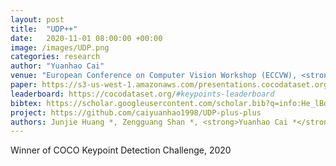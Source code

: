 ```yaml
---
layout: post
title:  "UDP++"
date:   2020-11-01 08:00:00 +00:00
image: /images/UDP.png
categories: research
author: "Yuanhao Cai"
venue: "European Conference on Computer Vision Workshop (ECCVW), <strong>Oral</strong>"
paper: https://s3-us-west-1.amazonaws.com/presentations.cocodataset.org/ECCV20/keypoints/UDP.pdf
leaderboard: https://cocodataset.org/#keypoints-leaderboard
bibtex: https://scholar.googleusercontent.com/scholar.bib?q=info:He_lBdMBpIIJ:scholar.google.com/&output=citation&scisdr=CgXzW2SUEOuigV046Vk:AAGBfm0AAAAAYdk-8VkLXqolxq2tmQX5aUJVcge3aUsw&scisig=AAGBfm0AAAAAYdk-8chc7Ej2HvhteSJ3ElqkHhrPAuar&scisf=4&ct=citation&cd=-1&hl=zh-CN
project: https://github.com/caiyuanhao1998/UDP-plus-plus
authors: Junjie Huang *, Zengguang Shan *, <strong>Yuanhao Cai *</strong>, Feng Guo, Yun Ye, Xinze Chen, <a href="http://www.zhengzhu.net/">Zheng Zhu</a>, Guan Huang, <a href="http://ivg.au.tsinghua.edu.cn/Jiwen_Lu/">Jiwen Lu</a>, Dalong Du
---
```

Winner of COCO Keypoint Detection Challenge, 2020